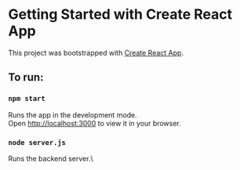 # Getting Started with Create React App

This project was bootstrapped with [Create React App](https://github.com/facebook/create-react-app).

## To run:

### `npm start`

Runs the app in the development mode.\
Open [http://localhost:3000](http://localhost:3000) to view it in your browser.

### `node server.js`

Runs the backend server.\